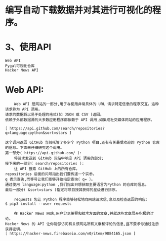 # 编写自动下载数据并对其进行可视化的程序。

# 3、使用API
	Web API
	Pygal可视化仓库
	Hacker News API

# Web API:
		Web API 是网站的一部分,用于与使用非常具体的 URL 请求特定信息的程序交互。这种请求称为 API 调用。
	请求的数据将以易于处理的格式(如 JSON 或 CSV )返回。
	依赖于外部数据源的大多数应用程序都依赖于 API 调用,如集成社交媒体网站的应用程序。

	[ https://api.github.com/search/repositories?q=language:python&sort=stars ]

	这个调用返回 GitHub 当前托管了多少个 Python 项目,还有有关最受欢迎的 Python 仓库的信息。下面来仔细研究这个调用。
	第一部分( https://api.github.com/ ):
		将请求发送到 GitHub 网站中响应 API 调用的部分;
	接下来的一部分( search/repositories ):
		让 API 搜索 GitHub 上的所有仓库。
	repositories 后面的问号指出我们要传递一个实参。 
	q 表示查询,而等号让我们能够开始指定查询( q= )。
	通过使用 language:python ,我们指出只想获取主要语言为Python 的仓库的信息。
	最后一部分( &sort=stars )指定将项目按其获得的星级进行排序。

		requests 包让 Python 程序能够轻松地向网站请求信,息以及检查返回的响应:
	$ pip3 install --user requests

		在 Hacker News 网站,用户分享编程和技术方面的文章,并就这些文章展开积极的讨论。
	Hacker News 的 API 让你能够访问有关该网站所有文章和评论的信息,且不要求你通过注册获得密钥。
	[ https://hacker-news.firebaseio.com/v0/item/9884165.json ]
